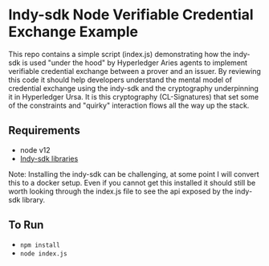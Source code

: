 # Indy-sdk Node Verifiable Credential Exchange Example

This repo contains a simple script (index.js) demonstrating how the indy-sdk is used "under the hood" by Hyperledger Aries agents to implement verifiable credential exchange between a prover and an issuer. By reviewing this code it should help developers understand the mental model of credential exchange using the indy-sdk and the cryptography underpinning it in Hyperledger Ursa. It is this cryptography (CL-Signatures) that set some of the constraints and "quirky" interaction flows all the way up the stack.

## Requirements

* node v12
* [Indy-sdk libraries](https://github.com/hyperledger/indy-sdk#installing-the-sdk)

Note: Installing the indy-sdk can be challenging, at some point I will convert this to a docker setup. Even if you cannot get this installed it should still be worth looking through the index.js file to see the api exposed by the indy-sdk library.

## To Run

* `npm install`
* `node index.js`



